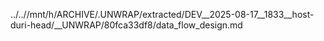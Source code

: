 ../..//mnt/h/ARCHIVE/.UNWRAP/extracted/DEV__2025-08-17__1833__host-duri-head/__UNWRAP/80fca33df8/data_flow_design.md